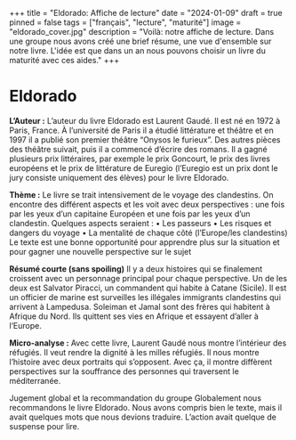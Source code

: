 +++
title = "Eldorado: Affiche de lecture"
date = "2024-01-09"
draft = true
pinned = false
tags = ["français", "lecture", "maturité"]
image = "eldorado_cover.jpg"
description = "Voilà: notre affiche de lecture. Dans une groupe nous avons créé une brief résume, une vue d'ensemble sur notre livre. L'idée est que dans un an nous pouvons choisir un livre du maturité avec ces aides."
+++
# Eldorado


**L’Auteur :** 
L’auteur du livre Eldorado est Laurent Gaudé. Il est né en 1972 à Paris, France. À l’université de Paris il a étudié littérature et théâtre et en 1997 il a publié son premier théâtre “Onysos le furieux”. Des autres pièces des théâtre suivait, puis il a commencé d’écrire des romans. Il a gagné plusieurs prix littéraires, par exemple le prix Goncourt, le prix des livres européens et le prix de littérature de Euregio (l’Euregio est un prix dont le jury consiste uniquement des élèves) pour le livre Eldorado. 


**Thème :**
Le livre se trait intensivement de le voyage des clandestins. On encontre des différent aspects et les voit avec deux perspectives : une fois par les yeux d’un capitaine Européen et une fois par les yeux d’un clandestin. Quelques aspects seraient :
•	Les passeurs
•	Les risques et dangers du voyage
•	La mentalité de chaque côté (l’Europe/les clandestins)
Le texte est une bonne opportunité pour apprendre plus sur la situation et pour gagner une nouvelle perspective sur le sujet


**Résumé courte (sans spoiling)**
Il y a deux histoires qui se finalement croissent avec un personnage principal pour chaque perspective. Un de les deux est Salvator Piracci, un commandent qui habite à Catane (Sicile). Il est un officier de marine est surveilles les illégales immigrants clandestins qui arrivent à Lampedusa. Soleiman et Jamal sont des frères qui habitent à Afrique du Nord. Ils quittent ses vies en Afrique et essayent d’aller à l’Europe. 

**Micro-analyse :** 
Avec cette livre, Laurent Gaudé nous montre l’intérieur des réfugiés. Il veut rendre la dignité à les milles réfugiés. Il nous montre l’histoire avec deux portraits qui s’opposent. Avec ça, il montre diffèrent perspectives sur la souffrance des personnes qui traversent le méditerranée.

Jugement global et la recommandation du groupe
Globalement nous recommandons le livre Eldorado. Nous avons compris bien le texte, mais il avait quelques mots que nous devions traduire. L’action avait quelque de suspense pour lire.